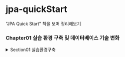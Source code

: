 # jpa-quickStart
"JPA Quick Start" 책을 보며 정리해보기


### Chapter01 실습 환경 구축 및 데이터베이스 기술 변화

<details>
<summary>Section01 실습환경구축</summary>

- 프로젝트 초기 설정
    - [x] 익숙하지 않은 Maven 프로젝트 관리 도구 사용
    - [x] 책에서는 Eclipse로  설명하지만, intellj는 포기 못해...
- h2 데이터베이스 설치

</details>
